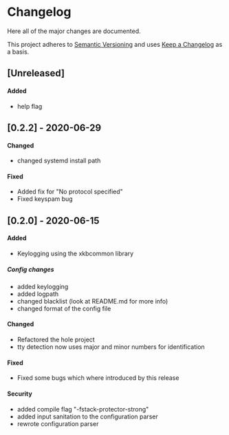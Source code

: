 # Changelog
Here all of the major changes are documented.

This project adheres to [Semantic Versioning](http://semver.org/)
and uses [Keep a Changelog](http://keepachangelog.com/) as a basis.

## [Unreleased]
#### Added
- help flag

## [0.2.2] - 2020-06-29
#### Changed
- changed systemd install path

#### Fixed
- Added fix for "No protocol specified"
- Fixed keyspam bug

## [0.2.0] - 2020-06-15
#### Added
- Keylogging using the xkbcommon library

##### Config changes
- added keylogging
- added logpath
- changed blacklist (look at README.md for more info)
- changed format of the config file

#### Changed
- Refactored the hole project
- tty detection now uses major and minor numbers for identification

#### Fixed
- Fixed some bugs which where introduced by this release

#### Security
- added compile flag "-fstack-protector-strong"
- added input sanitation to the configuration parser
- rewrote configuration parser
